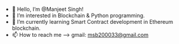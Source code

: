 - 👋 Hello, I’m @Manjeet Singh!
- 👀 I’m interested in Blockchain & Python programming.
- 🌱 I’m currently learning Smart Contract development in Ethereum blockchain.
- 📫 How to reach me --> gmail: msb200033@gmail.com

<!---
Manjeets666/Manjeets666 is a ✨ special ✨ repository because its `README.md` (this file) appears on your GitHub profile.
You can click the Preview link to take a look at your changes.
--->

